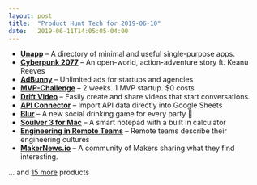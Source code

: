 ```yaml
---
layout: post
title:  "Product Hunt Tech for 2019-06-10"
date:   2019-06-11T14:05:05-04:00
---
```


* **[Unapp](https://www.producthunt.com/posts/unapp?utm_campaign=producthunt-api&utm_medium=api&utm_source=Application%3A+Daily+Digest+RSS+%28ID%3A+3202%29)** – A directory of minimal and useful single-purpose apps.
* **[Cyberpunk 2077](https://www.producthunt.com/posts/cyberpunk-2077?utm_campaign=producthunt-api&utm_medium=api&utm_source=Application%3A+Daily+Digest+RSS+%28ID%3A+3202%29)** – An open-world, action-adventure story ft. Keanu Reeves
* **[AdBunny](https://www.producthunt.com/posts/adbunny?utm_campaign=producthunt-api&utm_medium=api&utm_source=Application%3A+Daily+Digest+RSS+%28ID%3A+3202%29)** – Unlimited ads for startups and agencies
* **[MVP-Challenge](https://www.producthunt.com/posts/mvp-challenge?utm_campaign=producthunt-api&utm_medium=api&utm_source=Application%3A+Daily+Digest+RSS+%28ID%3A+3202%29)** – 2 weeks. 1 MVP startup. $0 costs
* **[Drift Video](https://www.producthunt.com/posts/drift-video?utm_campaign=producthunt-api&utm_medium=api&utm_source=Application%3A+Daily+Digest+RSS+%28ID%3A+3202%29)** – Easily create and share videos that start conversations.
* **[API Connector](https://www.producthunt.com/posts/api-connector?utm_campaign=producthunt-api&utm_medium=api&utm_source=Application%3A+Daily+Digest+RSS+%28ID%3A+3202%29)** – Import API data directly into Google Sheets
* **[Blur](https://www.producthunt.com/posts/blur-6?utm_campaign=producthunt-api&utm_medium=api&utm_source=Application%3A+Daily+Digest+RSS+%28ID%3A+3202%29)** – A new social drinking game for every party 🍻
* **[Soulver 3 for Mac](https://www.producthunt.com/posts/soulver-3-for-mac?utm_campaign=producthunt-api&utm_medium=api&utm_source=Application%3A+Daily+Digest+RSS+%28ID%3A+3202%29)** – A smart notepad with a built in calculator
* **[Engineering in Remote Teams](https://www.producthunt.com/posts/engineering-in-remote-teams?utm_campaign=producthunt-api&utm_medium=api&utm_source=Application%3A+Daily+Digest+RSS+%28ID%3A+3202%29)** – Remote teams describe their engineering cultures
* **[MakerNews.io](https://www.producthunt.com/posts/makernews-io?utm_campaign=producthunt-api&utm_medium=api&utm_source=Application%3A+Daily+Digest+RSS+%28ID%3A+3202%29)** – A community of Makers sharing what they find interesting.

… and [15 more](https://www.producthunt.com/tech) products